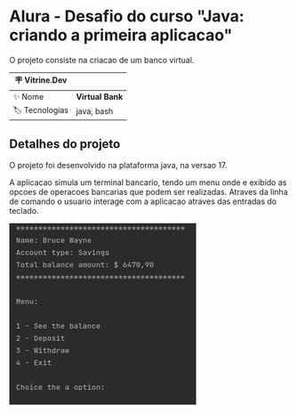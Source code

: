 # Alura - Desafio do curso "Java: criando a primeira aplicacao"

O projeto consiste na criacao de um banco virtual.

| :placard: Vitrine.Dev |     |
| -------------  | --- |
| :sparkles: Nome        | **Virtual Bank**
| :label: Tecnologias | java, bash

## Detalhes do projeto

O projeto foi desenvolvido na plataforma java, na versao 17.

A aplicacao simula um terminal bancario, tendo um menu onde e exibido as opcoes de operacoes bancarias que podem ser realizadas.
Atraves da linha de comando o usuario interage com a aplicacao atraves das entradas do teclado.

![](./.docs/images/img001.png#vitrinedev)